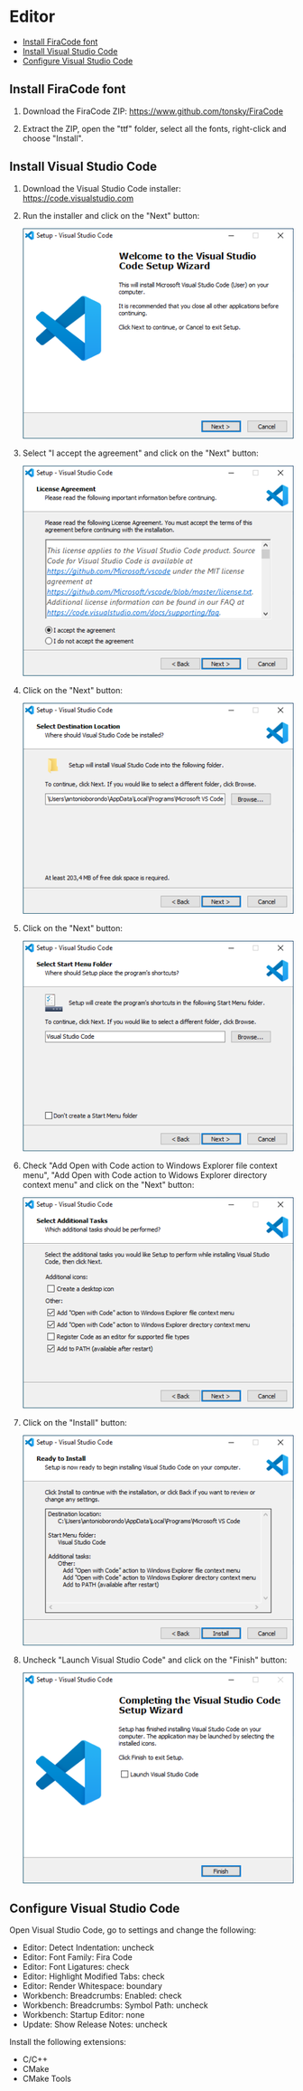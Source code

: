 # Editor

- [Install FiraCode font](#install-firacode-font)
- [Install Visual Studio Code](#install-visual-studio-code)
- [Configure Visual Studio Code](#configure-visual-studio-code)

## Install FiraCode font

1. Download the FiraCode ZIP: https://www.github.com/tonsky/FiraCode

1. Extract the ZIP, open the "ttf" folder, select all the fonts, right-click and choose "Install".

## Install Visual Studio Code

1. Download the Visual Studio Code installer: https://code.visualstudio.com

1. Run the installer and click on the "Next" button:

    ![Screenshot](images/vscode_install_01.png?raw=true)

1. Select "I accept the agreement" and click on the "Next" button:

    ![Screenshot](images/vscode_install_02.png?raw=true)

1. Click on the "Next" button:

    ![Screenshot](images/vscode_install_03.png?raw=true)

1. Click on the "Next" button:

    ![Screenshot](images/vscode_install_04.png?raw=true)

1. Check "Add Open with Code action to Windows Explorer file context menu", "Add Open with Code action to Widows Explorer directory context menu" and click on the "Next" button:

    ![Screenshot](images/vscode_install_05.png?raw=true)

1. Click on the "Install" button:

    ![Screenshot](images/vscode_install_06.png?raw=true)

1. Uncheck "Launch Visual Studio Code" and click on the "Finish" button:

    ![Screenshot](images/vscode_install_07.png?raw=true)

## Configure Visual Studio Code

Open Visual Studio Code, go to settings and change the following:

- Editor: Detect Indentation: uncheck
- Editor: Font Family: Fira Code
- Editor: Font Ligatures: check
- Editor: Highlight Modified Tabs: check
- Editor: Render Whitespace: boundary
- Workbench: Breadcrumbs: Enabled: check
- Workbench: Breadcrumbs: Symbol Path: uncheck
- Workbench: Startup Editor: none
- Update: Show Release Notes: uncheck

Install the following extensions:

- C/C++
- CMake
- CMake Tools
